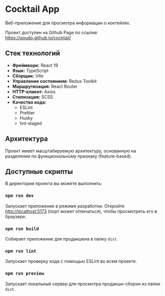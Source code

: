 # Cocktail App

Веб-приложение для просмотра информации о коктейлях.

Проект доступен на Github Page по ссылке: https://qoudo.github.io/cocktail/

## Стек технологий

- **Фреймворк:** React 19
- **Язык:** TypeScript
- **Сборщик:** Vite
- **Управление состоянием:** Redux Toolkit
- **Маршрутизация:** React Router
- **HTTP-клиент:** Axios
- **Стилизация:** SCSS
- **Качество кода:**
  - ESLint
  - Prettier
  - Husky
  - lint-staged

## Архитектура

Проект имеет масштабируемую архитектуру, основанную на разделении по функциональному признаку (feature-based).

## Доступные скрипты

В директории проекта вы можете выполнить:

### `npm run dev`

Запускает приложение в режиме разработки.
Откройте [http://localhost:5173](http://localhost:5173) (порт может отличаться), чтобы просмотреть его в браузере.

### `npm run build`

Собирает приложение для продакшена в папку `dist`.

### `npm run lint`

Запускает проверку кода с помощью ESLint во всем проекте.

### `npm run preview`

Запускает локальный сервер для просмотра продакшн-сборки из папки `dist`.